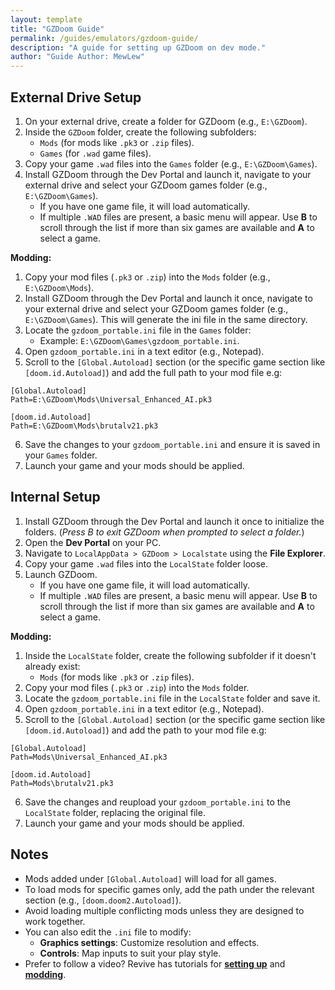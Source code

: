```yaml
---
layout: template
title: "GZDoom Guide"
permalink: /guides/emulators/gzdoom-guide/
description: "A guide for setting up GZDoom on dev mode."
author: "Guide Author: MewLew"
---
```


## **External Drive Setup**  
1. On your external drive, create a folder for GZDoom (e.g., `E:\GZDoom`).  
2. Inside the `GZDoom` folder, create the following subfolders:  
   - `Mods` (for mods like `.pk3` or `.zip` files).  
   - `Games` (for `.wad` game files).  
3. Copy your game `.wad` files into the `Games` folder (e.g., `E:\GZDoom\Games`).  
4. Install GZDoom through the Dev Portal and launch it, navigate to your external drive and select your GZDoom games folder (e.g., `E:\GZDoom\Games`).
   - If you have one game file, it will load automatically.  
   - If multiple `.WAD` files are present, a basic menu will appear. Use **B** to scroll through the list if more than six games are available and **A** to select a game.  

**Modding:**
1. Copy your mod files (`.pk3` or `.zip`) into the `Mods` folder (e.g., `E:\GZDoom\Mods`).  
2. Install GZDoom through the Dev Portal and launch it once, navigate to your external drive and select your GZDoom games folder (e.g., `E:\GZDoom\Games`). This will generate the ini file in the same directory.
3. Locate the `gzdoom_portable.ini` file in the `Games` folder:  
   - Example: `E:\GZDoom\Games\gzdoom_portable.ini`.  
4. Open `gzdoom_portable.ini` in a text editor (e.g., Notepad).  
5. Scroll to the `[Global.Autoload]` section (or the specific game section like `[doom.id.Autoload]`) and add the full path to your mod file e.g:

```
[Global.Autoload]
Path=E:\GZDoom\Mods\Universal_Enhanced_AI.pk3
```
```
[doom.id.Autoload]
Path=E:\GZDoom\Mods\brutalv21.pk3
```
6. Save the changes to your `gzdoom_portable.ini` and ensure it is saved in your `Games` folder.
7. Launch your game and your mods should be applied.

## **Internal Setup**  
1. Install GZDoom through the Dev Portal and launch it once to initialize the folders. (*Press B to exit GZDoom when prompted to select a folder.*)  
2. Open the **Dev Portal** on your PC.  
3. Navigate to `LocalAppData > GZDoom > Localstate` using the **File Explorer**.  
4. Copy your game `.wad` files into the `LocalState` folder loose.  
5. Launch GZDoom.
   - If you have one game file, it will load automatically.  
   - If multiple `.WAD` files are present, a basic menu will appear. Use **B** to scroll through the list if more than six games are available and **A** to select a game.

**Modding:**
1. Inside the `LocalState` folder, create the following subfolder if it doesn't already exist:  
   - `Mods` (for mods like `.pk3` or `.zip` files).    
2. Copy your mod files (`.pk3` or `.zip`) into the `Mods` folder.  
3. Locate the `gzdoom_portable.ini` file in the `LocalState` folder and save it.
4. Open `gzdoom_portable.ini` in a text editor (e.g., Notepad).  
5. Scroll to the `[Global.Autoload]` section (or the specific game section like `[doom.id.Autoload]`) and add the path to your mod file e.g:

```
[Global.Autoload]
Path=Mods\Universal_Enhanced_AI.pk3
```
```
[doom.id.Autoload]
Path=Mods\brutalv21.pk3
```
6. Save the changes and reupload your `gzdoom_portable.ini` to the `LocalState` folder, replacing the original file.
7. Launch your game and your mods should be applied.

## **Notes**  
- Mods added under `[Global.Autoload]` will load for all games.  
- To load mods for specific games only, add the path under the relevant section (e.g., `[doom.doom2.Autoload]`).  
- Avoid loading multiple conflicting mods unless they are designed to work together.
- You can also edit the `.ini` file to modify:  
   - **Graphics settings**: Customize resolution and effects.  
   - **Controls**: Map inputs to suit your play style.
- Prefer to follow a video? Revive has tutorials for [**setting up**](https://youtu.be/M1LX8MifJhM) and [**modding**](https://youtu.be/CnOntH5Hr6s?si=Iwzi3rEioUWO1dAs).

